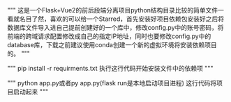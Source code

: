 """
这是一个Flask+Vue2的前后段端分离项目python结构目录比较的简单文件一看就名目了然，喜欢的可以给一个Starred，首先安装好项目依赖包安装好之后将数据库文件导入进自己提前创建好的一个库中，修改config.py中的账号密码，将前端的跨域请求配置修改成自己的指定IP地址，同时也要修改config.py中的database库，下载之前建议使用conda创建一个新的虚拟环境将安装依赖项目的。
"""

"""
pip install -r requirments.txt
执行这行代码开始安装文件中的依赖项
"""

"""
python app.py或者py app.py(flask run是本地启动项目进程)
这行代码将项目启动起来
"""
